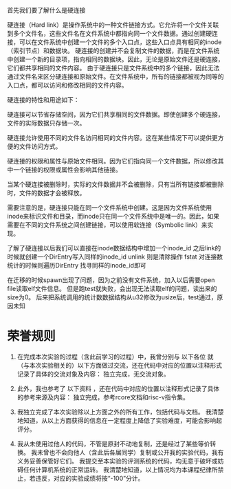 首先我们要了解什么是硬连接

硬连接（Hard link）是操作系统中的一种文件链接方式。它允许将一个文件关联到多个文件名，这些文件名在文件系统中都指向同一个文件数据。通过创建硬连接，可以在文件系统中创建一个文件的多个入口点，这些入口点具有相同的inode（索引节点）和数据块。
硬连接的创建并不会复制文件的数据，而是在文件系统中创建一个新的目录项，指向相同的数据块。因此，无论是原始文件还是硬连接，它们都共享相同的文件内容。
由于硬连接只是文件系统中的多个链接，因此无法通过文件名来区分硬连接和原始文件。在文件系统中，所有的链接都被视为同等的入口点，都可以访问和修改相同的文件内容。

硬连接的特性和用途如下：


硬连接可以节省存储空间，因为它们共享相同的文件数据。即使创建多个硬连接，文件的实际数据只存储一次。

硬连接允许使用不同的文件名访问相同的文件内容。这在某些情况下可以提供更方便的文件访问方式。

硬连接的权限和属性与原始文件相同。因为它们指向同一个文件数据，所以修改其中一个链接的权限或属性会影响其他链接。

当某个硬连接被删除时，实际的文件数据并不会被删除，只有当所有链接都被删除时，文件的数据才会被释放。

需要注意的是，硬连接只能在同一个文件系统中创建。这是因为文件系统使用inode来标识文件和目录，而inode只在同一个文件系统中是唯一的。因此，如果需要在不同的文件系统之间创建链接，可以使用软连接（Symbolic link）来实现。


了解了硬连接以后我们可以直接在inode数据结构中增加一个inode_id
之后link的时候就创建一个DirEntry写入同样的inode_id
unlink 则是清除操作
fstat 对连接数统计的时候则遍历DirEntry 找寻同样的inode_id即可

在迁移的时候spawn出现了问题，因为之前没有文件系统，加入以后需要open file读取elf文件信息。
但是跑test就失败，会出现无法读取elf的问题，读出来的size为0。
后来把系统调用的统计数数据结构从u32修改为usize后，test通过，原因未知



# 荣誉规则

1. 在完成本次实验的过程（含此前学习的过程）中，我曾分别与 以下各位 就（与本次实验相关的）以下方面做过交流，还在代码中对应的位置以注释形式记录了具体的交流对象及内容：
   独立完成，无交流对象。

2. 此外，我也参考了 以下资料 ，还在代码中对应的位置以注释形式记录了具体的参考来源及内容：
   独立完成，参考rcore文档和risc-v指令集。

3. 我独立完成了本次实验除以上方面之外的所有工作，包括代码与文档。 我清楚地知道，从以上方面获得的信息在一定程度上降低了实验难度，可能会影响起评分。

4. 我从未使用过他人的代码，不管是原封不动地复制，还是经过了某些等价转换。 我未曾也不会向他人（含此后各届同学）复制或公开我的实验代码，我有义务妥善保管好它们。 我提交至本实验的评测系统的代码，均无意于破坏或妨碍任何计算机系统的正常运转。 我清楚地知道，以上情况均为本课程纪律所禁止，若违反，对应的实验成绩将按“-100”分计。
